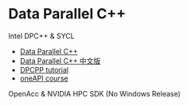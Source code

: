 # Data Parallel C++

Intel DPC++ & SYCL

- [Data Parallel C++](../pack/Data%20Parallel%20C++.pdf)
- [Data Parallel C++ 中文版](../pack/Data%20Parallel%20C++%20zh.pdf)
- [DPCPP tutorial](https://github.com/jeffhammond/dpcpp-tutorial)
- [oneAPI course](https://github.com/pengzhao-intel/oneAPI_course#oneapi---data-parallel-c-course)

OpenAcc & NVIDIA HPC SDK (No Windows Release)
